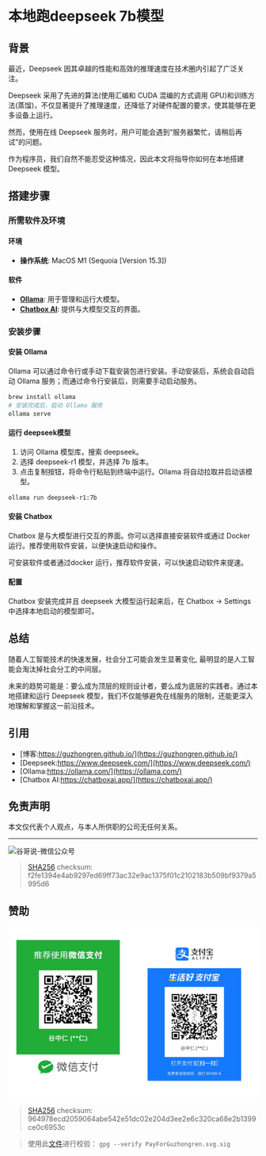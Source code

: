 # 本地跑deepseek 7b模型


## 背景

最近，Deepseek 因其卓越的性能和高效的推理速度在技术圈内引起了广泛关注。

Deepseek 采用了先进的算法(使用汇编和 CUDA 混编的方式调用 GPU)和训练方法(蒸馏)，不仅显著提升了推理速度，还降低了对硬件配置的要求，使其能够在更多设备上运行。

然而，使用在线 Deepseek 服务时，用户可能会遇到“服务器繁忙，请稍后再试”的问题。

作为程序员，我们自然不能忍受这种情况，因此本文将指导你如何在本地搭建 Deepseek 模型。

## 搭建步骤

### 所需软件及环境

#### 环境

- **操作系统**: MacOS M1 (Sequoia [Version 15.3])

#### 软件

- **[Ollama](https://ollama.com/)**: 用于管理和运行大模型。
- **[Chatbox AI](https://chatboxai.app/)**: 提供与大模型交互的界面。

### 安装步骤

#### 安装 Ollama

Ollama 可以通过命令行或手动下载安装包进行安装。手动安装后，系统会自动启动 Ollama 服务；而通过命令行安装后，则需要手动启动服务。

```sh
brew install ollama
# 安装完成后，启动 Ollama 服务
ollama serve
```

#### 运行 deepseek模型

1. 访问 Ollama 模型库，搜索 deepseek。
2. 选择 deepseek-r1 模型，并选择 7b 版本。
3. 点击复制按钮，将命令行粘贴到终端中运行。Ollama 将自动拉取并启动该模型。

```sh
ollama run deepseek-r1:7b
```

#### 安装 Chatbox

Chatbox 是与大模型进行交互的界面。你可以选择直接安装软件或通过 Docker 运行。推荐使用软件安装，以便快速启动和操作。

可安装软件或者通过docker 运行，推荐软件安装，可以快速启动软件来提速。

#### 配置

Chatbox 安装完成并且 deepseek 大模型运行起来后，在 Chatbox -> Settings 中选择本地启动的模型即可。

## 总结

随着人工智能技术的快速发展，社会分工可能会发生显著变化, 最明显的是人工智能会淘汰掉社会分工的中间层。

未来的趋势可能是：要么成为顶层的规则设计者，要么成为底层的实践者。通过本地搭建和运行 Deepseek 模型，我们不仅能够避免在线服务的限制，还能更深入地理解和掌握这一前沿技术。

## 引用

* [博客:https://guzhongren.github.io/](https://guzhongren.github.io/)
* [Deepseek:https://www.deepseek.com/](https://www.deepseek.com/)
* [Ollama:https://ollama.com/](https://ollama.com/)
* [Chatbox AI:https://chatboxai.app/](https://chatboxai.app/)

## 免责声明

本文仅代表个人观点，与本人所供职的公司无任何关系。

----
![谷哥说-微信公众号](https://cdn.jsdelivr.net/gh/guzhongren/data-hosting@main/20210819/wechat.ae9zxgscqcg.png)
> [SHA256](https://emn178.github.io/online-tools/sha256_checksum.html) checksum: f2fe1394e4ab9297ed69ff73ac32e9ac1375f01c2102183b509bf9379a5995d6

## 赞助

![PayForGuzhongren](/images/pay/PayForGuzhongren.svg)
> [SHA256](https://emn178.github.io/online-tools/sha256_checksum.html) checksum: 964978ecd2059064abe542e51dc02e204d3ee2e6c320ca68e2b1399ce0c6953c

> 使用此[文件](https://guzhongren.github.io/images/pay/payforguzhongren.svg.sig)进行校验： `gpg --verify PayForGuzhongren.svg.sig`

